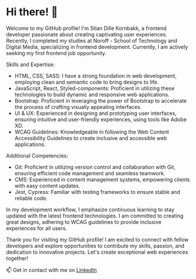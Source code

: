 # Hi there! :wave:

Welcome to my GitHub profile! I'm Stian Dille Kornbakk, a frontend developer passionate about creating captivating user experiences. Recently, I completed my studies at Noroff - School of Technology and Digital Media, specializing in frontend development. Currently, I am actively seeking my first frontend job opportunity.

Skills and Expertise:

- HTML, CSS, SASS: I have a strong foundation in web development, employing clean and semantic code to bring designs to life.
- JavaScript, React, Styled-components: Proficient in utilizing these technologies to build dynamic and responsive web applications.
- Bootstrap: Proficient in leveraging the power of Bootstrap to accelerate the process of crafting visually appealing interfaces.
- UI & UX: Experienced in designing and prototyping user interfaces, ensuring intuitive and user-friendly experiences, using tools like Adobe XD.
- WCAG Guidelines: Knowledgeable in following the Web Content Accessibility Guidelines to create inclusive and accessible web applications.

Additional Competencies:

- Git: Proficient in utilizing version control and collaboration with Git, ensuring efficient code management and seamless teamwork.
- CMS: Experienced in content management systems, empowering clients with easy content updates.
- Jest, Cypress: Familiar with testing frameworks to ensure stable and reliable code.

In my development workflow, I emphasize continuous learning to stay updated with the latest frontend technologies. I am committed to creating great designs, adhering to WCAG guidelines to provide inclusive experiences for all users.

Thank you for visiting my GitHub profile! I am excited to connect with fellow developers and explore opportunities to contribute my skills, passion, and dedication to innovative projects. Let's create exceptional web experiences together!

📫 Get in contact with me on [LinkedIn](https://www.linkedin.com/in/stian-dille-kornbakk-335b5a159/)
